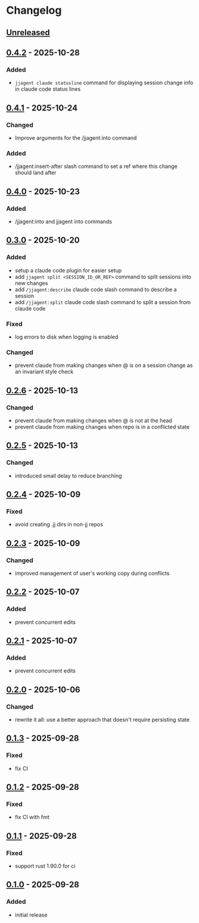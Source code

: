 # Changelog

## [Unreleased]

## [0.4.2] - 2025-10-28

### Added

- `jjagent claude statusline` command for displaying session change info in claude code status lines

## [0.4.1] - 2025-10-24

### Changed

- Improve arguments for the /jjagent:into command

### Added

- /jjagent:insert-after slash command to set a ref where this change should land after

## [0.4.0] - 2025-10-23

### Added

- /jjagent:into and jjagent into commands

## [0.3.0] - 2025-10-20

### Added

- setup a claude code plugin for easier setup
- add `jjagent split <SESSION_ID_OR_REF>` command to split sessions into new changes
- add `/jjagent:describe` claude code slash command to describe a session
- add `/jjagent:split` claude code slash command to split a session from claude code

### Fixed

- log errors to disk when logging is enabled

### Changed

- prevent claude from making changes when @ is on a session change as an invariant style check

## [0.2.6] - 2025-10-13

### Changed

- prevent claude from making changes when @ is not at the head
- prevent claude from making changes when repo is in a conflicted state

## [0.2.5] - 2025-10-13

### Changed

- introduced small delay to reduce branching

## [0.2.4] - 2025-10-09

### Fixed

- avoid creating .jj dirs in non-jj repos

## [0.2.3] - 2025-10-09

### Changed

- improved management of user's working copy during conflicts

## [0.2.2] - 2025-10-07

### Added

- prevent concurrent edits

## [0.2.1] - 2025-10-07

### Added

- prevent concurrent edits

## [0.2.0] - 2025-10-06

### Changed

- rewrite it all: use a better approach that doesn't require persisting state

## [0.1.3] - 2025-09-28

### Fixed

- fix CI

## [0.1.2] - 2025-09-28

### Fixed

- fix CI with fmt

## [0.1.1] - 2025-09-28

### Fixed

- support rust 1.90.0 for ci

## [0.1.0] - 2025-09-28

### Added

- initial release

[Unreleased]: https://github.com/schpet/jjagent/compare/v0.4.2...HEAD
[0.4.2]: https://github.com/schpet/jjagent/compare/v0.4.1...v0.4.2
[0.4.1]: https://github.com/schpet/jjagent/compare/v0.4.0...v0.4.1
[0.4.0]: https://github.com/schpet/jjagent/compare/v0.3.0...v0.4.0
[0.3.0]: https://github.com/schpet/jjagent/compare/v0.2.6...v0.3.0
[0.2.6]: https://github.com/schpet/jjagent/compare/v0.2.5...v0.2.6
[0.2.5]: https://github.com/schpet/jjagent/compare/v0.2.4...v0.2.5
[0.2.4]: https://github.com/schpet/jjagent/compare/v0.2.3...v0.2.4
[0.2.3]: https://github.com/schpet/jjagent/compare/v0.2.2...v0.2.3
[0.2.2]: https://github.com/schpet/jjagent/compare/v0.2.1...v0.2.2
[0.2.1]: https://github.com/schpet/jjagent/compare/v0.2.0...v0.2.1
[0.2.0]: https://github.com/schpet/jjagent/compare/v0.1.3...v0.2.0
[0.1.3]: https://github.com/schpet/jjagent/compare/v0.1.2...v0.1.3
[0.1.2]: https://github.com/schpet/jjagent/compare/v0.1.1...v0.1.2
[0.1.1]: https://github.com/schpet/jjagent/compare/v0.1.0...v0.1.1
[0.1.0]: https://github.com/schpet/jjagent/releases/tag/v0.1.0
